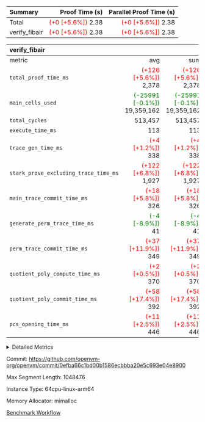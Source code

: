 | Summary | Proof Time (s) | Parallel Proof Time (s) |
|:---|---:|---:|
| Total | <span style='color: red'>(+0 [+5.6%])</span> 2.38 | <span style='color: red'>(+0 [+5.6%])</span> 2.38 |
| verify_fibair | <span style='color: red'>(+0 [+5.6%])</span> 2.38 | <span style='color: red'>(+0 [+5.6%])</span> 2.38 |


| verify_fibair |||||
|:---|---:|---:|---:|---:|
|metric|avg|sum|max|min|
| `total_proof_time_ms ` | <span style='color: red'>(+126 [+5.6%])</span> 2,378 | <span style='color: red'>(+126 [+5.6%])</span> 2,378 | <span style='color: red'>(+126 [+5.6%])</span> 2,378 | <span style='color: red'>(+126 [+5.6%])</span> 2,378 |
| `main_cells_used     ` | <span style='color: green'>(-25991 [-0.1%])</span> 19,359,162 | <span style='color: green'>(-25991 [-0.1%])</span> 19,359,162 | <span style='color: green'>(-25991 [-0.1%])</span> 19,359,162 | <span style='color: green'>(-25991 [-0.1%])</span> 19,359,162 |
| `total_cycles        ` |  513,457 |  513,457 |  513,457 |  513,457 |
| `execute_time_ms     ` |  113 |  113 |  113 |  113 |
| `trace_gen_time_ms   ` | <span style='color: red'>(+4 [+1.2%])</span> 338 | <span style='color: red'>(+4 [+1.2%])</span> 338 | <span style='color: red'>(+4 [+1.2%])</span> 338 | <span style='color: red'>(+4 [+1.2%])</span> 338 |
| `stark_prove_excluding_trace_time_ms` | <span style='color: red'>(+122 [+6.8%])</span> 1,927 | <span style='color: red'>(+122 [+6.8%])</span> 1,927 | <span style='color: red'>(+122 [+6.8%])</span> 1,927 | <span style='color: red'>(+122 [+6.8%])</span> 1,927 |
| `main_trace_commit_time_ms` | <span style='color: red'>(+18 [+5.8%])</span> 326 | <span style='color: red'>(+18 [+5.8%])</span> 326 | <span style='color: red'>(+18 [+5.8%])</span> 326 | <span style='color: red'>(+18 [+5.8%])</span> 326 |
| `generate_perm_trace_time_ms` | <span style='color: green'>(-4 [-8.9%])</span> 41 | <span style='color: green'>(-4 [-8.9%])</span> 41 | <span style='color: green'>(-4 [-8.9%])</span> 41 | <span style='color: green'>(-4 [-8.9%])</span> 41 |
| `perm_trace_commit_time_ms` | <span style='color: red'>(+37 [+11.9%])</span> 349 | <span style='color: red'>(+37 [+11.9%])</span> 349 | <span style='color: red'>(+37 [+11.9%])</span> 349 | <span style='color: red'>(+37 [+11.9%])</span> 349 |
| `quotient_poly_compute_time_ms` | <span style='color: red'>(+2 [+0.5%])</span> 370 | <span style='color: red'>(+2 [+0.5%])</span> 370 | <span style='color: red'>(+2 [+0.5%])</span> 370 | <span style='color: red'>(+2 [+0.5%])</span> 370 |
| `quotient_poly_commit_time_ms` | <span style='color: red'>(+58 [+17.4%])</span> 392 | <span style='color: red'>(+58 [+17.4%])</span> 392 | <span style='color: red'>(+58 [+17.4%])</span> 392 | <span style='color: red'>(+58 [+17.4%])</span> 392 |
| `pcs_opening_time_ms ` | <span style='color: red'>(+11 [+2.5%])</span> 446 | <span style='color: red'>(+11 [+2.5%])</span> 446 | <span style='color: red'>(+11 [+2.5%])</span> 446 | <span style='color: red'>(+11 [+2.5%])</span> 446 |



<details>
<summary>Detailed Metrics</summary>

|  | verify_program_compile_ms | total_cells | stark_prove_excluding_trace_time_ms | quotient_poly_compute_time_ms | quotient_poly_commit_time_ms | perm_trace_commit_time_ms | pcs_opening_time_ms | main_trace_commit_time_ms |
| --- | --- | --- | --- | --- | --- | --- | --- |
|  | 4 | 65,536 | 67 | 3 | 14 | 0 | 32 | 17 | 

| air_name | rows | quotient_deg | main_cols | interactions | constraints | cells |
| --- | --- | --- | --- | --- | --- | --- |
| AccessAdapterAir<2> |  | 4 |  | 5 | 12 |  | 
| AccessAdapterAir<4> |  | 4 |  | 5 | 12 |  | 
| AccessAdapterAir<8> |  | 4 |  | 5 | 12 |  | 
| FibonacciAir | 32,768 | 1 | 2 |  | 5 | 65,536 | 
| FriReducedOpeningAir |  | 4 |  | 31 | 53 |  | 
| NativePoseidon2Air<BabyBearParameters>, 1> |  | 4 |  | 176 | 590 |  | 
| PhantomAir |  | 4 |  | 3 | 4 |  | 
| ProgramAir |  | 1 |  | 1 | 4 |  | 
| VariableRangeCheckerAir |  | 1 |  | 1 | 4 |  | 
| VmAirWrapper<BranchNativeAdapterAir, BranchEqualCoreAir<1> |  | 2 |  | 11 | 23 |  | 
| VmAirWrapper<JalNativeAdapterAir, JalCoreAir> |  | 4 |  | 7 | 6 |  | 
| VmAirWrapper<NativeAdapterAir<2, 0>, PublicValuesCoreAir> |  | 4 |  | 11 | 22 |  | 
| VmAirWrapper<NativeAdapterAir<2, 1>, FieldArithmeticCoreAir> |  | 4 |  | 15 | 23 |  | 
| VmAirWrapper<NativeLoadStoreAdapterAir<1>, NativeLoadStoreCoreAir<1> |  | 4 |  | 15 | 20 |  | 
| VmAirWrapper<NativeLoadStoreAdapterAir<4>, NativeLoadStoreCoreAir<4> |  | 4 |  | 15 | 20 |  | 
| VmAirWrapper<NativeVectorizedAdapterAir<4>, FieldExtensionCoreAir> |  | 4 |  | 15 | 23 |  | 
| VmConnectorAir |  | 4 |  | 3 | 8 |  | 
| VolatileBoundaryAir |  | 4 |  | 4 | 16 |  | 

| group | trace_gen_time_ms | total_proof_time_ms | total_cycles | total_cells | stark_prove_excluding_trace_time_ms | quotient_poly_compute_time_ms | quotient_poly_commit_time_ms | perm_trace_commit_time_ms | pcs_opening_time_ms | main_trace_commit_time_ms | main_cells_used | generate_perm_trace_time_ms | execute_time_ms |
| --- | --- | --- | --- | --- | --- | --- | --- | --- | --- | --- | --- | --- | --- |
| verify_fibair | 338 | 2,378 | 513,457 | 50,170,008 | 1,927 | 370 | 392 | 349 | 446 | 326 | 19,359,162 | 41 | 113 | 

| group | air_name | rows | prep_cols | perm_cols | main_cols | cells |
| --- | --- | --- | --- | --- | --- | --- |
| verify_fibair | AccessAdapterAir<2> | 65,536 |  | 16 | 11 | 1,769,472 | 
| verify_fibair | AccessAdapterAir<4> | 32,768 |  | 16 | 13 | 950,272 | 
| verify_fibair | AccessAdapterAir<8> | 128 |  | 16 | 17 | 4,224 | 
| verify_fibair | FriReducedOpeningAir | 1,024 |  | 36 | 26 | 63,488 | 
| verify_fibair | NativePoseidon2Air<BabyBearParameters>, 1> | 16,384 |  | 356 | 399 | 12,369,920 | 
| verify_fibair | PhantomAir | 16,384 |  | 8 | 6 | 229,376 | 
| verify_fibair | ProgramAir | 8,192 |  | 8 | 10 | 147,456 | 
| verify_fibair | VariableRangeCheckerAir | 262,144 | 2 | 8 | 1 | 2,359,296 | 
| verify_fibair | VmAirWrapper<BranchNativeAdapterAir, BranchEqualCoreAir<1> | 131,072 |  | 28 | 23 | 6,684,672 | 
| verify_fibair | VmAirWrapper<JalNativeAdapterAir, JalCoreAir> | 16,384 |  | 12 | 10 | 360,448 | 
| verify_fibair | VmAirWrapper<NativeAdapterAir<2, 1>, FieldArithmeticCoreAir> | 262,144 |  | 20 | 30 | 13,107,200 | 
| verify_fibair | VmAirWrapper<NativeLoadStoreAdapterAir<1>, NativeLoadStoreCoreAir<1> | 131,072 |  | 36 | 25 | 7,995,392 | 
| verify_fibair | VmAirWrapper<NativeLoadStoreAdapterAir<4>, NativeLoadStoreCoreAir<4> | 16,384 |  | 36 | 34 | 1,146,880 | 
| verify_fibair | VmAirWrapper<NativeVectorizedAdapterAir<4>, FieldExtensionCoreAir> | 8,192 |  | 20 | 40 | 491,520 | 
| verify_fibair | VmConnectorAir | 2 | 1 | 8 | 4 | 24 | 
| verify_fibair | VolatileBoundaryAir | 131,072 |  | 8 | 11 | 2,490,368 | 

</details>


Commit: https://github.com/openvm-org/openvm/commit/0efba66c1bd00b1586ecbbba20e5c693e04e8900

Max Segment Length: 1048476

Instance Type: 64cpu-linux-arm64

Memory Allocator: mimalloc

[Benchmark Workflow](https://github.com/openvm-org/openvm/actions/runs/12934974892)
